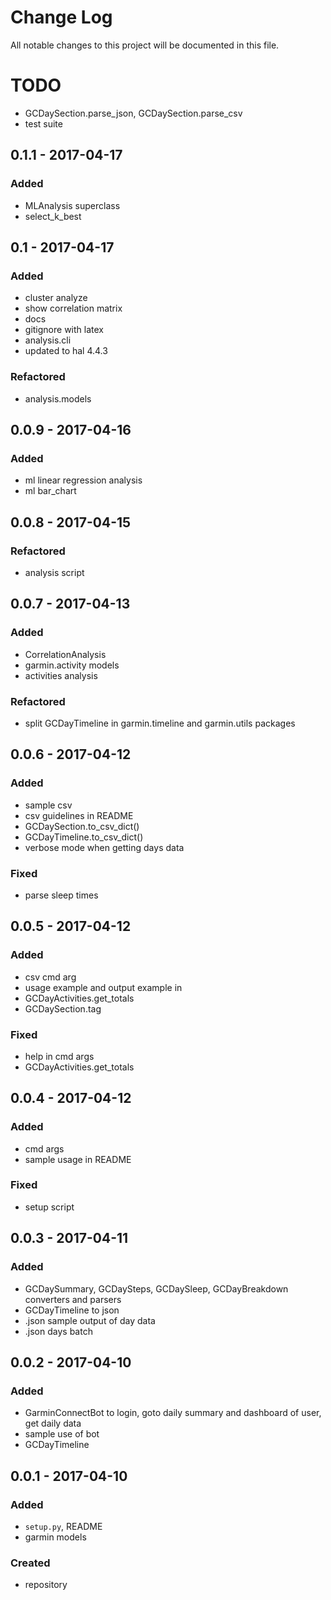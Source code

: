 # Change Log
All notable changes to this project will be documented in this file.

# TODO
- GCDaySection.parse_json, GCDaySection.parse_csv
- test suite

## 0.1.1 - 2017-04-17

### Added
- MLAnalysis superclass
- select_k_best

## 0.1 - 2017-04-17

### Added
- cluster analyze
- show correlation matrix
- docs
- gitignore with latex
- analysis.cli
- updated to hal 4.4.3

### Refactored
- analysis.models

## 0.0.9 - 2017-04-16

### Added
- ml linear regression analysis
- ml bar_chart

## 0.0.8 - 2017-04-15

### Refactored
- analysis script

## 0.0.7 - 2017-04-13

### Added
- CorrelationAnalysis
- garmin.activity models
- activities analysis

### Refactored
- split GCDayTimeline in garmin.timeline and garmin.utils packages

## 0.0.6 - 2017-04-12

### Added
- sample csv
- csv guidelines in README
- GCDaySection.to_csv_dict()
- GCDayTimeline.to_csv_dict()
- verbose mode when getting days data

### Fixed
- parse sleep times

## 0.0.5 - 2017-04-12

### Added
- csv cmd arg
- usage example and output example in 
- GCDayActivities.get_totals
- GCDaySection.tag

### Fixed
- help in cmd args
- GCDayActivities.get_totals

## 0.0.4 - 2017-04-12

### Added
- cmd args
- sample usage in README

### Fixed
- setup script

## 0.0.3 - 2017-04-11

### Added
- GCDaySummary, GCDaySteps, GCDaySleep, GCDayBreakdown converters and parsers
- GCDayTimeline to json
- .json sample output of day data
- .json days batch

## 0.0.2 - 2017-04-10

### Added
- GarminConnectBot to login, goto daily summary and dashboard of user, get daily data
- sample use of bot
- GCDayTimeline

## 0.0.1 - 2017-04-10

### Added
- `setup.py`, README
- garmin models

### Created
- repository
